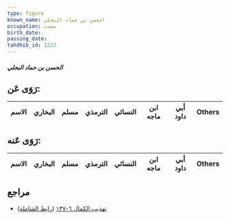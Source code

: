 ```yaml
---
type: figure
known_name: الحسن بن حماد البجلي
occupation: محدث
birth_date:
passing_date:
tahdhib_id: 1223
---
```

##### الحسن بن حماد البجلي

## رَوَى عَن:
| الاسم | البخاري | مسلم | الترمذي | النسائي | ابن ماجه | أبي داود | Others |
| ----- | ------- | ---- | ------- | ------- | -------- | -------- | ------ |
## رَوَى عَنه:
| الاسم | البخاري | مسلم | الترمذي | النسائي | ابن ماجه | أبي داود | Others |
| ----- | ------- | ---- | ------- | ------- | -------- | -------- | ------ |
## مراجع
- [تهذيب الكمال ٦-١٣٧](obsidian://open?vault=Tahdhib-al-Kamal&file=Figures/١٢٢٣-الحسن%20بن%20حماد%20البجلي) ([رابط الشاملة](https://shamela.ws/book/3722/2801))